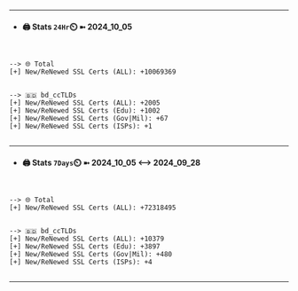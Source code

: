 

---
- #### 🖨️ **Stats** `24Hr`⏲️ ➼ 2024_10_05
```console


--> 🌐 Total
[+] New/ReNewed SSL Certs (ALL): +10069369


--> 🇧🇩 bd_ccTLDs
[+] New/ReNewed SSL Certs (ALL): +2005
[+] New/ReNewed SSL Certs (Edu): +1002
[+] New/ReNewed SSL Certs (Gov|Mil): +67
[+] New/ReNewed SSL Certs (ISPs): +1


```

---
- #### 🖨️ **Stats** `7Days`⏲️ ➼ 2024_10_05 <--> 2024_09_28
```console


--> 🌐 Total
[+] New/ReNewed SSL Certs (ALL): +72318495


--> 🇧🇩 bd_ccTLDs
[+] New/ReNewed SSL Certs (ALL): +10379
[+] New/ReNewed SSL Certs (Edu): +3897
[+] New/ReNewed SSL Certs (Gov|Mil): +480
[+] New/ReNewed SSL Certs (ISPs): +4


```

---


